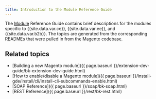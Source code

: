 ```yaml
---
title: Introduction to the Module Reference Guide
---
```


The [Module](https://glossary.magento.com/module) Reference Guide contains brief descriptions for the modules specific to {{site.data.var.ce}}, {{site.data.var.ee}}, and {{site.data.var.b2b}}. The topics are generated from the corresponding READMEs that were pulled in from the Magento codebase.

## Related topics

- [Building a new Magento module]({{ page.baseurl }}/extension-dev-guide/bk-extension-dev-guide.html)
- [How to enable/disable a Magento module]({{ page.baseurl }}/install-gde/install/cli/install-cli-subcommands-enable.html)
- [SOAP Reference]({{ page.baseurl }}/soap/bk-soap.html)
- [REST Reference]({{ page.baseurl }}/rest/bk-rest.html)
